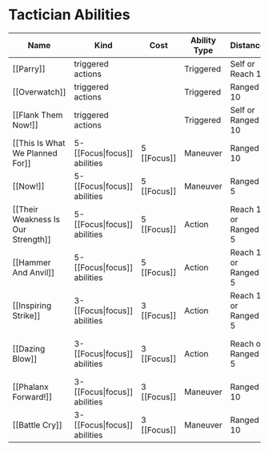 # Tactician Abilities

| Name                               | Kind                         | Cost        | Ability Type | Distance            | Target               |
| ---------------------------------- | ---------------------------- | ----------- | ------------ | ------------------- | -------------------- |
| [[Parry]]                          | triggered actions            |             | Triggered    | Self or Reach 1     | Self or 1 ally       |
| [[Overwatch]]                      | triggered actions            |             | Triggered    | Ranged 10           | 1 enemy              |
| [[Flank Them Now!]]                | triggered actions            |             | Triggered    | Self or Ranged 10   | You or an ally       |
| [[This Is What We Planned For]]    | 5-[[Focus\|focus]] abilities | 5 [[Focus]] | Maneuver     | Ranged 10           | 2 allies             |
| [[Now!]]                           | 5-[[Focus\|focus]] abilities | 5 [[Focus]] | Maneuver     | Ranged 5            | All allies           |
| [[Their Weakness Is Our Strength]] | 5-[[Focus\|focus]] abilities | 5 [[Focus]] | Action       | Reach 1 or Ranged 5 | 1 creature or object |
| [[Hammer And Anvil]]               | 5-[[Focus\|focus]] abilities | 5 [[Focus]] | Action       | Reach 1 or Ranged 5 | 1 creature or object |
| [[Inspiring Strike]]               | 3-[[Focus\|focus]] abilities | 3 [[Focus]] | Action       | Reach 1 or Ranged 5 | 1 creature or object |
| [[Dazing Blow]]                    | 3-[[Focus\|focus]] abilities | 3 [[Focus]] | Action       | Reach or Ranged 5   | 1 creature or object |
| [[Phalanx Forward!]]               | 3-[[Focus\|focus]] abilities | 3 [[Focus]] | Maneuver     | Ranged 10           | Self and all allies  |
| [[Battle Cry]]                     | 3-[[Focus\|focus]] abilities | 3 [[Focus]] | Maneuver     | Ranged 10           | Up to three allies   |

